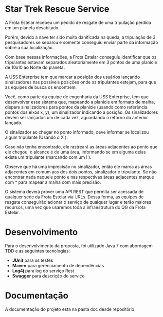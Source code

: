 # Star Trek Rescue Service

A Frota Estelar recebeu um pedido de resgate de uma tripulação perdida em um planeta desabitado.

Porém, devido a nave ter sido muito danificada na queda, a tripulação de 3 pesquisadores se separou e somente conseguiu enviar parte da informação sobre a sua localização.

Com base nessas informações, a Frota Estelar conseguiu identificar que os tripulantes estavam separados aleatoriamente em 3 pontos de uma planície de 10x10 ao Norte do planeta.

A USS Enterprise tem que marcar a posição dos usuários lançando sinalizadores nas possíveis posições onde os tripulantes estejam, para que as equipes de busca os encontrem. 

Você, como parte da equipe de engenharia da USS Enterprise, tem que desenvolver esse sistema que, mapeando a planície em formato de malha, dispare sinalizadores para pontos da planície (usando como referência pontos dos eixos x, y), um sinalizador indicando a posição. Os sinalizadores devem ser lançados um de cada vez, aguardando o retorno do anterior lançado.

O sinalizador ao chegar no ponto informado, deve informar se localizou algum
tripulante (Usando o X ).

Caso não tenha encontrado, ele rastreará as áreas adjacentes ao ponto que ele chegou, o alcance é de uma área, informando se em alguma delas existe um tripulante (marcando com um ! ). 

Observe que há uma imprecisão no sinalizador, então ele marca as áreas adjacentes em comum aos dos dois pontos, sinalizador e tripulante.
	Se não encontrar nada naquele ponto e nas respectivas áreas adjacentes marque com * para mapear a malha com mais precisão.
	
O sistema deverá prover uma API REST que permita ser acessada de qualquer sede da Frota Estelar via URLs. Dessa forma, as equipes de resgate conseguirão acionar o serviço de qualquer lugar e terão maiores recursos, uma vez que usaremos toda a infraestrutura do QG da Frota Estelar.

# Desenvolvimento

Para o desenvolvimento da proposta, foi utilizado Java 7 com abordagem TDD e as seguintes tecnologias:
-	**JUnit** para os testes
-	**Maven** para gerenciamento de dependências
-	**Log4j** para log do serviço Rest
-	**Swagger** para descrição do serviço

# Documentação

A documentação do projeto esta na pasta doc desde repositório


  
